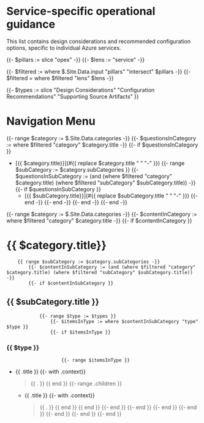 # Service-specific operational guidance

This list contains design considerations and recommended configuration options, specific to individual Azure services.

{{- $pillars := slice "opex" -}}
{{- $lens := "service" -}}

{{- $filtered := where $.Site.Data.input "pillars" "intersect" $pillars -}}
{{- $filtered = where $filtered "lens" $lens -}}

{{- $types := slice "Design Considerations" "Configuration Recommendations" "Supporting Source Artifacts" }}

# Navigation Menu
{{- range $category := $.Site.Data.categories -}}
    {{- $questionsInCategory := where $filtered "category" $category.title -}}
    {{- if $questionsInCategory }}
- [{{ $category.title}}](#{{ replace $category.title " " "-" }})
        {{- range $subCategory := $category.subCategories }}
            {{- $questionsInSubCategory := (and (where $filtered "category" $category.title) (where $filtered "subCategory" $subCategory.title)) -}}
            {{- if $questionsInSubCategory }}
  - [{{ $subCategory.title}}](#{{ replace $subCategory.title " " "-" }})
            {{- end -}}
        {{- end -}}
    {{- end -}}
{{- end -}}


{{- range $category := $.Site.Data.categories -}}
    {{- $contentInCategory := where $filtered "category" $category.title -}}
    {{- if $contentInCategory }}
# {{ $category.title}}
        {{ range $subCategory := $category.subCategories -}}
            {{- $contentInSubCategory := (and (where $filtered "category" $category.title) (where $filtered "subCategory" $subCategory.title)) -}}
            {{- if $contentInSubCategory }}
## {{ $subCategory.title }}
                {{- range $type := $types }}
                    {{- $itemsInType := where $contentInSubCategory "type" $type }}
                    {{- if $itemsInType }}
### {{ $type }}
                        {{- range $itemsInType }}
* {{ .title }}
                            {{- with .context}}
  > {{ . }}
                            {{ end }}
                            {{- range .children }}
  - {{ .title }}
                                {{- with .context}}
    > {{ . }}
                                {{ end }}
                            {{ end }}
                        {{- end }}
                    {{- end }}
                {{- end }}
            {{- end }}
        {{- end }}
    {{- end }}
{{- end }}